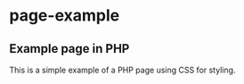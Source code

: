 # page-example
## Example page in PHP
This is a simple example of a PHP page using CSS for styling.

